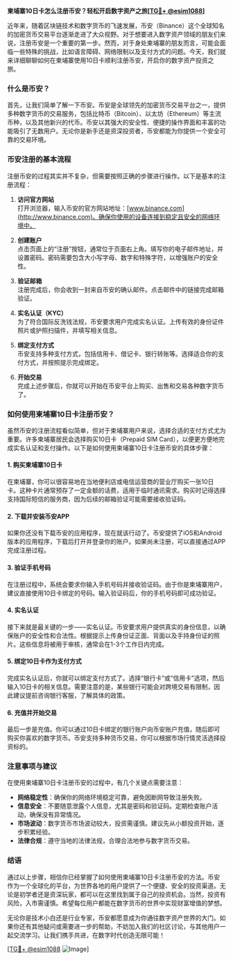 **柬埔寨10日卡怎么注册币安？轻松开启数字资产之旅[[TG💪+ @esim1088](https://t.me/s/esim1088)]**

近年来，随着区块链技术和数字货币的飞速发展，币安（Binance）这个全球知名的加密货币交易平台逐渐走进了大众视野。对于想要进入数字资产领域的朋友们来说，注册币安是一个重要的第一步。然而，对于身处柬埔寨的朋友而言，可能会面临一些特殊的挑战，比如语言障碍、网络限制以及支付方式的问题。今天，我们就来详细聊聊如何在柬埔寨使用10日卡顺利注册币安，开启你的数字资产投资之旅。

### 什么是币安？

首先，让我们简单了解一下币安。币安是全球领先的加密货币交易平台之一，提供多种数字货币的交易服务，包括比特币（Bitcoin）、以太坊（Ethereum）等主流币种，以及其他新兴的代币。币安以其强大的安全性、便捷的操作界面和丰富的功能吸引了无数用户。无论你是新手还是资深投资者，币安都能为你提供一个安全可靠的交易环境。

### 币安注册的基本流程

注册币安的过程其实并不复杂，但需要按照正确的步骤进行操作。以下是基本的注册流程：

1. **访问官方网站**  
   打开浏览器，输入币安的官方网站地址：[www.binance.com](http://www.binance.com)。确保你使用的设备连接到稳定且安全的网络环境中。

2. **创建账户**  
   点击页面上的“注册”按钮，通常位于页面右上角。填写你的电子邮件地址，并设置密码。密码需要包含大小写字母、数字和特殊字符，以增强账户的安全性。

3. **验证邮箱**  
   注册完成后，你会收到一封来自币安的确认邮件。点击邮件中的链接完成邮箱验证。

4. **实名认证（KYC）**  
   为了符合国际反洗钱法规，币安要求用户完成实名认证。上传有效的身份证件照片或护照扫描件，并填写相关信息。

5. **绑定支付方式**  
   币安支持多种支付方式，包括信用卡、借记卡、银行转账等。选择适合你的支付方式，并按照提示完成绑定。

6. **开始交易**  
   完成上述步骤后，你就可以开始在币安平台上购买、出售和交易各种数字货币了。

### 如何使用柬埔寨10日卡注册币安？

虽然币安的注册流程看似简单，但对于柬埔寨用户来说，选择合适的支付方式尤为重要。许多柬埔寨居民会选择购买10日卡（Prepaid SIM Card），以便更方便地完成实名认证和支付操作。以下是如何使用柬埔寨10日卡注册币安的具体步骤：

#### 1. 购买柬埔寨10日卡

在柬埔寨，你可以很容易地在当地便利店或电信运营商的营业厅购买一张10日卡。这种卡片通常预存了一定金额的话费，适用于临时通讯需求。购买时记得选择支持国际短信的服务商，因为后续的邮箱验证可能需要接收验证码。

#### 2. 下载并安装币安APP

如果你还没有下载币安的应用程序，现在就该行动了。币安提供了iOS和Android版本的应用程序，下载后打开并登录你的账户。如果尚未注册，可以直接通过APP完成注册过程。

#### 3. 验证手机号码

在注册过程中，系统会要求你输入手机号码并接收验证码。由于你是柬埔寨用户，建议直接使用10日卡绑定的号码。输入验证码后，你的手机号码即可成功验证。

#### 4. 实名认证

接下来就是最关键的一步——实名认证。币安要求用户提供真实的身份信息，以确保账户的安全性和合法性。根据提示上传身份证正面、背面以及手持身份证的照片。这些信息将被用于审核，通常会在1-3个工作日内完成。

#### 5. 绑定10日卡作为支付方式

完成实名认证后，你就可以绑定支付方式了。选择“银行卡”或“信用卡”选项，然后输入10日卡的相关信息。需要注意的是，某些银行可能会对跨境交易有限制，因此建议提前咨询银行客服，了解具体的政策。

#### 6. 充值并开始交易

最后一步是充值。你可以通过10日卡绑定的银行账户向币安账户充值，随后即可购买你喜欢的数字货币。币安支持多种货币交易，你可以根据市场行情灵活选择投资标的。

### 注意事项与建议

在使用柬埔寨10日卡注册币安的过程中，有几个关键点需要注意：

- **网络稳定性**：确保你的网络环境稳定可靠，避免因断网导致注册失败。
- **信息安全**：不要随意泄露个人信息，尤其是密码和验证码。定期检查账户活动，确保没有异常情况。
- **市场波动**：数字货币市场波动较大，投资需谨慎。建议先从小额投资开始，逐步积累经验。
- **法律合规**：遵守当地的法律法规，合理合法地参与数字货币交易。

### 结语

通过以上步骤，相信你已经掌握了如何使用柬埔寨10日卡注册币安的方法。币安作为一个全球化的平台，为世界各地的用户提供了一个便捷、安全的投资渠道。无论是初学者还是资深玩家，都可以在这里找到属于自己的投资机会。当然，投资有风险，入市需谨慎。希望每位用户都能在数字货币的世界中实现财富增值的梦想。

无论你是技术小白还是行业专家，币安都愿意成为你通往数字资产世界的大门。如果你还有其他疑问或需要进一步的帮助，不妨加入我们的社区讨论，与其他用户一起交流学习。让我们携手共进，在数字时代创造无限可能！

[[TG💪+ @esim1088](https://t.me/s/esim1088) ![Image](https://i.postimg.cc/4NQfJmqS/Snipaste-2025-05-13-00-14-12.png)]